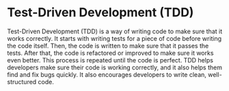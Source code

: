 # Test-Driven Development (TDD)

Test-Driven Development (TDD) is a way of writing code to make sure that it works correctly. It starts with writing tests for a piece of code before writing the code itself. Then, the code is written to make sure that it passes the tests. After that, the code is refactored or improved to make sure it works even better. This process is repeated until the code is perfect. TDD helps developers make sure their code is working correctly, and it also helps them find and fix bugs quickly. It also encourages developers to write clean, well-structured code.
